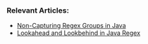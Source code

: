 ### Relevant Articles:

- [Non-Capturing Regex Groups in Java](https://www.baeldung.com/java-regex-non-capturing-groups)
- [Lookahead and Lookbehind in Java Regex](https://www.baeldung.com/java-regex-lookahead-lookbehind)
